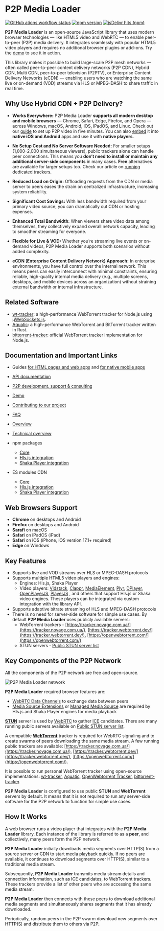 # P2P Media Loader

[![GitHub ations workflow status](https://img.shields.io/github/actions/workflow/status/Novage/p2p-media-loader/check-pr.yml?logo=github&color=%23347d39)](https://github.com/Novage/p2p-media-loader/actions/workflows/check-pr.yml)
[![npm version](https://img.shields.io/npm/v/p2p-media-loader-core?logo=npm&logoColor=white)](https://npmjs.com/package/p2p-media-loader-core)
[![jsDelivr hits (npm)](https://data.jsdelivr.com/v1/package/npm/p2p-media-loader-core/badge?style=rounded)](https://www.jsdelivr.com/package/npm/p2p-media-loader-core)

**P2P Media Loader** is an open-source JavaScript library that uses modern browser technologies — like HTML5 video and WebRTC — to enable peer-to-peer (P2P) media delivery. It integrates seamlessly with popular HTML5 video players and requires no additional browser plugins or add-ons. Try the [demo](http://novage.com.ua/p2p-media-loader/demo.html) to see it in action.

This library makes it possible to build large-scale P2P mesh networks — often called peer-to-peer content delivery networks (P2P CDN), Hybrid CDN, Multi CDN, peer-to-peer television (P2PTV), or Enterprise Content Delivery Networks (eCDN) — enabling users who are watching the same live or on-demand (VOD) streams via HLS or MPEG-DASH to share traffic in real time.

## Why Use Hybrid CDN + P2P Delivery?

- **Works Everywhere:**
  P2P Media Loader **supports all modern desktop and mobile browsers** — Chrome, Safari, Edge, Firefox, and Opera — across Windows, macOS, Android, iOS, iPadOS, and Linux. Check out our [guide](https://novage.com.ua/blog/setting-up-p2p-video-on-a-web-page-in-5-minutes-for-free) to set up P2P video in five minutes. You can also [embed](https://novage.com.ua/blog/integrate-p2p-video-streaming-into-mobile-application) it into **native iOS and Android** apps and use it with **native players**.

- **No Setup Cost and No Server Software Needed:**
  For smaller setups (1,000–2,000 simultaneous viewers), public trackers alone can handle peer connections. This means you **don’t need to install or maintain any additional server-side components** in many cases. **Free** alternatives are available for larger setups too. Check our article on [running dedicated trackers](https://novage.com.ua/blog/p2p-video-delivery-for-up-to-100k-viewers-for-free).

- **Reduced Load on Origin:**
  Offloading requests from the CDN or media server to peers eases the strain on centralized infrastructure, increasing system reliability.

- **Significant Cost Savings:**
  With less bandwidth required from your primary video source, you can dramatically cut CDN or hosting expenses.

- **Enhanced Total Bandwidth:**
  When viewers share video data among themselves, they collectively expand overall network capacity, leading to smoother streaming for everyone.

- **Flexible for Live & VOD:**
  Whether you’re streaming live events or on-demand videos, P2P Media Loader supports both scenarios without added complexity.

- **eCDN (Enterprise Content Delivery Network) Approach:**
  In enterprise environments, you have full control over the internal network. This means peers can easily interconnect with minimal constraints, ensuring reliable, high-quality internal media delivery (e.g., multiple screens, desktops, and mobile devices across an organization) without straining external bandwidth or internal infrastructure.

## Related Software

- [wt-tracker](https://github.com/Novage/wt-tracker): a high-performance WebTorrent tracker for Node.js using [µWebSockets.js](https://github.com/uNetworking/uWebSockets.js).
- [Aquatic](https://github.com/greatest-ape/aquatic): a high-performance WebTorrent and BitTorrent tracker written in Rust.
- [bittorrent-tracker](https://github.com/webtorrent/bittorrent-tracker): official WebTorrent tracker implementation for Node.js.

## Documentation and Important Links

- Guides [for HTML pages and web apps](https://novage.com.ua/blog/setting-up-p2p-video-on-a-web-page-in-5-minutes-for-free) and [for native mobile apps](https://novage.com.ua/blog/integrate-p2p-video-streaming-into-mobile-application)

- [API documentation](https://novage.github.io/p2p-media-loader/docs/v2.2/)
- [P2P development, support & consulting](https://novage.com.ua/)
- [Demo](http://novage.com.ua/p2p-media-loader/demo.html)
- [Contributing to our project](https://github.com/Novage/p2p-media-loader/blob/main/CONTRIBUTING.md)
- [FAQ](https://github.com/Novage/p2p-media-loader/blob/main/FAQ.md)
- [Overview](http://novage.com.ua/p2p-media-loader/overview.html)
- [Technical overview](http://novage.com.ua/p2p-media-loader/technical-overview.html)
- npm packages
  - [Core](https://npmjs.com/package/p2p-media-loader-core)
  - [Hls.js integration](https://npmjs.com/package/p2p-media-loader-hlsjs)
  - [Shaka Player integration](https://npmjs.com/package/p2p-media-loader-shaka)
- ES modules CDN
  - [Core](https://cdn.jsdelivr.net/npm/p2p-media-loader-core@latest/dist/)
  - [Hls.js integration](https://cdn.jsdelivr.net/npm/p2p-media-loader-hlsjs@latest/dist/)
  - [Shaka Player integration](https://cdn.jsdelivr.net/npm/p2p-media-loader-shaka@latest/dist/)

## Web Browsers Support

- **Chrome** on desktops and Android
- **Firefox** on desktops and Android
- **Sarafi** on macOS
- **Safari** on iPadOS (iPad)
- **Safari** on iOS (iPhone, iOS version 17.1+ required)
- **Edge** on Windows

## Key Features

- Supports live and VOD streams over HLS or MPEG-DASH protocols
- Supports multiple HTML5 video players and engines:
  - Engines: Hls.js, Shaka Player
  - Video players: [Vidstack](https://www.vidstack.io/), [Clappr](http://clappr.io/), [MediaElement](https://www.mediaelementjs.com/), [Plyr](https://plyr.io/), [DPlayer](https://dplayer.diygod.dev/), [OpenPlayerJS](https://www.openplayerjs.com/), [PlayerJS](https://playerjs.com/) , and others that support Hls.js or Shaka video engines. These players can be integrated via custom integration with the library API.
- Supports adaptive bitrate streaming of HLS and MPEG-DASH protocols
- There is no need for server-side software for simple use cases. By default **P2P Media Loader** uses publicly available servers:
  - WebTorrent trackers - [https://tracker.novage.com.ua/](https://tracker.novage.com.ua/), [https://tracker.webtorrent.dev/](https://tracker.webtorrent.dev/), [https://openwebtorrent.com/](https://openwebtorrent.com/)
  - STUN servers - [Public STUN server list](https://gist.github.com/mondain/b0ec1cf5f60ae726202e)

## Key Components of the P2P Network

All the components of the P2P network are free and open-source.

![P2P Media Loader network](https://raw.githubusercontent.com/Novage/p2p-media-loader/gh-pages/images/p2p-media-loader-network.png)

**P2P Media Loader** required browser features are:<br>

- [WebRTC Data Channels](https://caniuse.com/mdn-api_rtcdatachannel) to exchange data between peers
- [Media Source Extensions](https://caniuse.com/mediasource) or [Managed Media Source](https://caniuse.com/mdn-api_managedmediasource) are required by Hls.js and Shaka Player engines for media playback

[**STUN**](https://en.wikipedia.org/wiki/STUN) server is used by [WebRTC](https://developer.mozilla.org/en-US/docs/Web/API/WebRTC_API) to gather [ICE](https://en.wikipedia.org/wiki/Interactive_Connectivity_Establishment) candidates.
There are many running public servers available on [Public STUN server list](https://gist.github.com/mondain/b0ec1cf5f60ae726202e).

A compatible [**WebTorrent**](https://webtorrent.io/) tracker is required for WebRTC signaling and to create swarms of peers downloading the same media stream.
A few running public trackers are available: [https://tracker.novage.com.ua/](https://tracker.novage.com.ua/), [https://tracker.webtorrent.dev/](https://tracker.webtorrent.dev/), [https://openwebtorrent.com/](https://openwebtorrent.com/).

It is possible to run personal WebTorrent tracker using open-source implementations: [wt-tracker](https://github.com/Novage/wt-tracker), [Aquatic](https://github.com/greatest-ape/aquatic), [OpenWebtorrent Tracker](https://github.com/OpenWebTorrent/openwebtorrent-tracker), [bittorrent-tracker](https://github.com/webtorrent/bittorrent-tracker).

**P2P Media Loader** is configured to use public **STUN** and **WebTorrent** servers by default. It means that it is not required to run any server-side software for the P2P network to function for simple use cases.

## How It Works

A web browser runs a video player that integrates with the **P2P Media Loader** library. Each instance of the library is referred to as a **peer**, and collectively, many peers form the P2P network.

**P2P Media Loader** initially downloads media segments over HTTP(S) from a source server or CDN to start media playback quickly. If no peers are available, it continues to download segments over HTTP(S), similar to a traditional media stream.

Subsequently, **P2P Media Loader** transmits media stream details and connection information, such as ICE candidates, to WebTorrent trackers. These trackers provide a list of other peers who are accessing the same media stream.

**P2P Media Loader** then connects with these peers to download additional media segments and simultaneously shares segments that it has already downloaded.

Periodically, random peers in the P2P swarm download new segments over HTTP(S) and distribute them to others via P2P.
